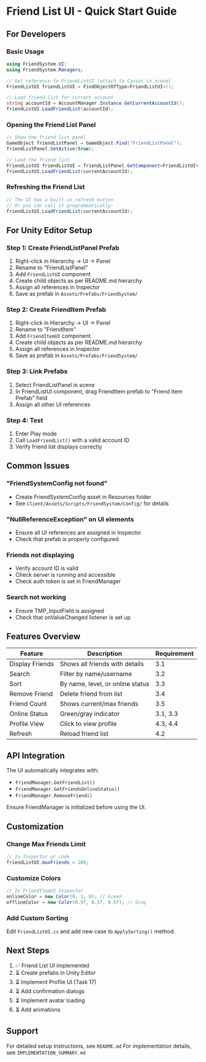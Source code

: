 # Friend List UI - Quick Start Guide

## For Developers

### Basic Usage

```csharp
using FriendSystem.UI;
using FriendSystem.Managers;

// Get reference to FriendListUI (attach to Canvas in scene)
FriendListUI friendListUI = FindObjectOfType<FriendListUI>();

// Load friend list for current account
string accountId = AccountManager.Instance.GetCurrentAccountId();
friendListUI.LoadFriendList(accountId);
```

### Opening the Friend List Panel

```csharp
// Show the friend list panel
GameObject friendListPanel = GameObject.Find("FriendListPanel");
friendListPanel.SetActive(true);

// Load the friend list
FriendListUI friendListUI = friendListPanel.GetComponent<FriendListUI>();
friendListUI.LoadFriendList(currentAccountId);
```

### Refreshing the Friend List

```csharp
// The UI has a built-in refresh button
// Or you can call it programmatically:
friendListUI.LoadFriendList(currentAccountId);
```

## For Unity Editor Setup

### Step 1: Create FriendListPanel Prefab

1. Right-click in Hierarchy → UI → Panel
2. Rename to "FriendListPanel"
3. Add `FriendListUI` component
4. Create child objects as per README.md hierarchy
5. Assign all references in Inspector
6. Save as prefab in `Assets/Prefabs/FriendSystem/`

### Step 2: Create FriendItem Prefab

1. Right-click in Hierarchy → UI → Panel
2. Rename to "FriendItem"
3. Add `FriendItemUI` component
4. Create child objects as per README.md hierarchy
5. Assign all references in Inspector
6. Save as prefab in `Assets/Prefabs/FriendSystem/`

### Step 3: Link Prefabs

1. Select FriendListPanel in scene
2. In FriendListUI component, drag FriendItem prefab to "Friend Item Prefab" field
3. Assign all other UI references

### Step 4: Test

1. Enter Play mode
2. Call `LoadFriendList()` with a valid account ID
3. Verify friend list displays correctly

## Common Issues

### "FriendSystemConfig not found"
- Create FriendSystemConfig asset in Resources folder
- See `Client/Assets/Scripts/FriendSystem/Config/` for details

### "NullReferenceException" on UI elements
- Ensure all UI references are assigned in Inspector
- Check that prefab is properly configured

### Friends not displaying
- Verify account ID is valid
- Check server is running and accessible
- Check auth token is set in FriendManager

### Search not working
- Ensure TMP_InputField is assigned
- Check that onValueChanged listener is set up

## Features Overview

| Feature | Description | Requirement |
|---------|-------------|-------------|
| Display Friends | Shows all friends with details | 3.1 |
| Search | Filter by name/username | 3.2 |
| Sort | By name, level, or online status | 3.3 |
| Remove Friend | Delete friend from list | 3.4 |
| Friend Count | Shows current/max friends | 3.5 |
| Online Status | Green/gray indicator | 3.1, 3.3 |
| Profile View | Click to view profile | 4.3, 4.4 |
| Refresh | Reload friend list | 4.2 |

## API Integration

The UI automatically integrates with:
- `FriendManager.GetFriendList()`
- `FriendManager.GetFriendsOnlineStatus()`
- `FriendManager.RemoveFriend()`

Ensure FriendManager is initialized before using the UI.

## Customization

### Change Max Friends Limit
```csharp
// In Inspector or code
friendListUI.maxFriends = 200;
```

### Customize Colors
```csharp
// In FriendItemUI Inspector
onlineColor = new Color(0, 1, 0); // Green
offlineColor = new Color(0.5f, 0.5f, 0.5f); // Gray
```

### Add Custom Sorting
Edit `FriendListUI.cs` and add new case to `ApplySorting()` method.

## Next Steps

1. ✅ Friend List UI implemented
2. ⏳ Create prefabs in Unity Editor
3. ⏳ Implement Profile UI (Task 17)
4. ⏳ Add confirmation dialogs
5. ⏳ Implement avatar loading
6. ⏳ Add animations

## Support

For detailed setup instructions, see `README.md`
For implementation details, see `IMPLEMENTATION_SUMMARY.md`
